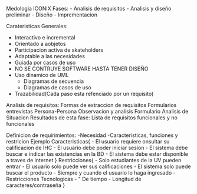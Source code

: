 Medologia ICONIX
Fases:
	- Analisis de requisitos
	- Analisis y diseño preliminar
	- Diseño
	- Imprementacion

Carateristicas Generales:
 - Interactivo e incremental
 - Orientado a aobjetos
 - Participacion activa de skateholders
 - Adaptable a las necesidades
 - Guiada por casos de uso
 - NO SE CONTRUYE SOFTWARE HASTA TENER DISEÑO
 - Uso dinamico de UML
	 - Diagramas de secuencia
	 - Diagramas de casos de uso
- Trazabilidad(Cada paso esta refenciado por un requisito)

Analisis de requisitos:
Formas de extraccion de requisitos
	 Formularios
	 entrevistas
	 Persona-Persona
	 Observacion y analisis
	 Formulario
	 Analisis de Situacion
Resultados de esta fase:
	Lista de requisitos funcionales y no funcionales

Definicion de requirimientos:
-Necesidad
-Caracteristicas, funciones y restricion
		Ejemplo
			Caracteristicas{
			- El usuario requiere  onsultar su calificacion de IHC
			- El usuario debe poder iniciar sesion
			- El sistema debe buscar e indicar las existencias en la BD
			- El sistema debe estar disponible a traves de internet
			}
			Restricciones{
			- Solo estudiantes de la UV pueden entrar
			- El usuario solo puede ver sus calificaciones
			- El sistema solo puede buscar el producto
			- Siempre y cuando el usuario lo haga ingresado
			- Restricciones Tecnologicas
			- " De tiempo
			- Longitud de caracteres/contraseña
			}


